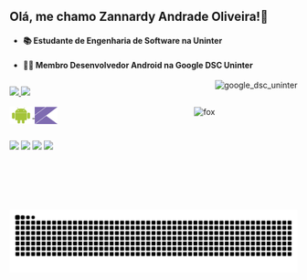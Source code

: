 ## Olá, me chamo Zannardy Andrade Oliveira!👋
- #### 📚 Estudante de Engenharia de Software na Uninter
- #### 👩‍💻 Membro Desenvolvedor Android na Google DSC Uninter

 <img align="right" img height="180" alt="google_dsc_uninter" src="https://developers.google.com/profile/badges/community/dsc/2021/member/badge.svg">
 
##
<div>
  <a href="https://github.com/ZannF0x">
  <img height="180em" src="https://github-readme-stats.vercel.app/api?username=ZannF0x&show_icons=true&theme=dracula&include_all_commits=true&count_private=true"/>
  <img height="180em" src="https://github-readme-stats.vercel.app/api/top-langs/?username=ZannF0x&layout=compact&langs_count=7&theme=dracula"/>
</div>  
<div style="display: inline_block"><br>
  <img align="center" alt="Zann-apk" height="30" width="40" src="https://raw.githubusercontent.com/devicons/devicon/master/icons/android/android-plain.svg">
  <img align="center" alt="Zann-kt" height="30" width="40" src="https://raw.githubusercontent.com/devicons/devicon/master/icons/kotlin/kotlin-plain.svg">
   <img align="right" img height="180" alt="fox" src="https://media.giphy.com/media/VTtANKl0beDFQRLDTh/giphy.gif">
</div>
  
  ##
  
  <div> 
    <a href="https://www.linkedin.com/in/zann-andrade/" target="_blank"><img src="https://img.shields.io/badge/-LinkedIn-%230077B5?style=for-the-badge&logo=linkedin&logoColor=white" target="_blank"></a> 
  <a href="https://www.instagram.com/zann.apk/" target="_blank"><img src="https://img.shields.io/badge/-Instagram-%23E4405F?style=for-the-badge&logo=instagram&logoColor=white" target="_blank"></a>
<a href = "mailto:Zannardyandradeoliveira5818@gmail.com"><img src="https://img.shields.io/badge/-Gmail-%23333?style=for-the-badge&logo=gmail&logoColor=white" target="_blank"></a>
<a href = "https://www.facebook.com/zann.andrade.3/"><img src="https://img.shields.io/badge/Facebook-1877F2?style=for-the-badge&logo=facebook&logoColor=white" target="_blank"></a>
    
  ![Snake animation](https://github.com/ZannF0x/ZannF0x/blob/output/github-contribution-grid-snake.svg)
 
</div>

